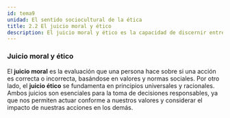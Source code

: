 ```yaml
---
id: tema9
unidad: El sentido sociocultural de la ética
title: 2.2 El juicio moral y ético
description: El juicio moral y ético es la capacidad de discernir entre el bien y el mal. Este tema explora cómo se forman estos juicios y su influencia en nuestras decisiones.
---
```


### Juicio moral y ético
El **juicio moral** es la evaluación que una persona hace sobre si una acción es correcta o incorrecta, basándose en valores y normas sociales. Por otro lado, el **juicio ético** se fundamenta en principios universales y racionales. Ambos juicios son esenciales para la toma de decisiones responsables, ya que nos permiten actuar conforme a nuestros valores y considerar el impacto de nuestras acciones en los demás.